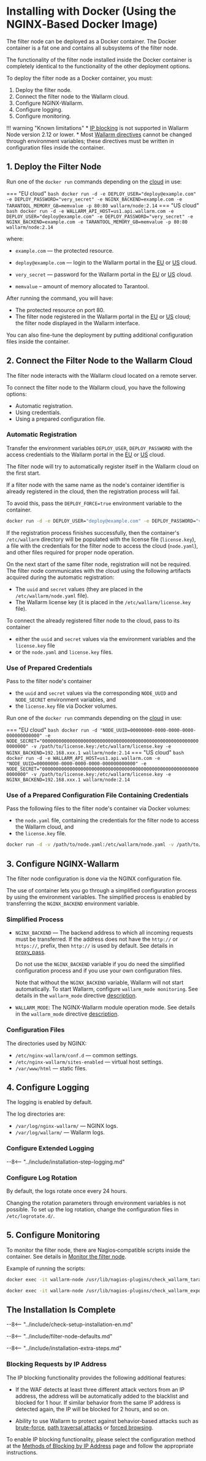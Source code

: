 [doc-ip-blocking]:            configure-ip-blocking-en.md
[doc-wallarm-mode]:           configure-parameters-en.md#wallarm_mode
[doc-config-params]:          configure-parameters-en.md
[doc-monitoring]:             monitoring/intro.md

# Installing with Docker (Using the NGINX‑Based Docker Image)

The filter node can be deployed as a Docker container. The Docker container is a fat one and contains all subsystems of the filter node.

The functionality of the filter node installed inside the Docker container is completely identical to the functionality of the other deployment options.

To deploy the filter node as a Docker container, you must:

1. Deploy the filter node.
2. Connect the filter node to the Wallarm cloud.
3. Configure NGINX-Wallarm.
4. Configure logging.
5. Configure monitoring.

!!! warning "Known limitations"
    * [IP blocking][doc-ip-blocking] is not supported in Wallarm Node version 2.12 or lower.
    * Most [Wallarm directives][doc-config-params] cannot be changed through environment variables; these directives must be written in configuration files inside the container.

## 1. Deploy the Filter Node

Run one of the `docker run` commands depending on the [cloud](../quickstart-en/how-wallarm-works/qs-intro-en.md#cloud) in use: 

=== "EU cloud"
    ``` bash
    docker run -d -e DEPLOY_USER="deploy@example.com" -e DEPLOY_PASSWORD="very_secret" -e NGINX_BACKEND=example.com -e TARANTOOL_MEMORY_GB=memvalue -p 80:80 wallarm/node:2.14
    ```
=== "US cloud"
    ``` bash
    docker run -d -e WALLARM_API_HOST=us1.api.wallarm.com -e DEPLOY_USER="deploy@example.com" -e DEPLOY_PASSWORD="very_secret" -e NGINX_BACKEND=example.com -e TARANTOOL_MEMORY_GB=memvalue -p 80:80 wallarm/node:2.14
    ```

where:

* `example.com` — the protected resource.
* `deploy@example.com` — login to the Wallarm portal in the [EU](https://my.wallarm.com) or [US](https://us1.my.wallarm.com) cloud.

* `very_secret` — password for the Wallarm portal in the [EU](https://my.wallarm.com) or [US](https://us1.my.wallarm.com) cloud.
* `memvalue` – amount of memory allocated to Tarantool.

After running the command, you will have:

* The protected resource on port 80.
* The filter node registered in the Wallarm portal in the [EU](https://my.wallarm.com) or [US](https://us1.my.wallarm.com) cloud; the filter node displayed in the Wallarm interface.

You can also fine-tune the deployment by putting additional configuration files
inside the container.

## 2. Connect the Filter Node to the Wallarm Cloud

The filter node interacts with the Wallarm cloud located on a remote server.

To connect the filter node to the Wallarm cloud, you have the following options:

* Automatic registration.
* Using credentials.
* Using a prepared configuration file.

### Automatic Registration

Transfer the environment variables `DEPLOY_USER`, `DEPLOY_PASSWORD` with the access credentials to the Wallarm portal in the [EU](https://my.wallarm.com) or [US](https://us1.my.wallarm.com) cloud.

The filter node will try to automatically register itself in the Wallarm cloud on the first start.

If a filter node with the same name as the node's container identifier is already registered in the cloud, then the registration process will fail.

To avoid this, pass the `DEPLOY_FORCE=true` environment variable to the container.

``` bash
docker run -d -e DEPLOY_USER="deploy@example.com" -e DEPLOY_PASSWORD="very_secret" -e NGINX_BACKEND="IP address or FQDN" wallarm/node:2.14
```

If the registration process finishes successfully, then the container's `/etc/wallarm` directory will be populated with the license file (`license.key`), a file with the credentials for the filter node to access the cloud (`node.yaml`), and other files required for proper node operation.

On the next start of the same filter node, registration will not be required. The filter node communicates with the cloud using the following artifacts acquired during the automatic registration:
* The `uuid` and `secret` values (they are placed in the `/etc/wallarm/node.yaml` file).
* The Wallarm license key (it is placed in the `/etc/wallarm/license.key` file).

To connect the already registered filter node to the cloud, pass to its container
* either the `uuid` and `secret` values via the environment variables and the `license.key` file
* or the `node.yaml` and `license.key` files.

### Use of Prepared Credentials

Pass to the filter node's container
* the `uuid` and `secret` values via the corresponding `NODE_UUID` and `NODE_SECRET` environment variables, and
* the `license.key` file via Docker volumes.

Run one of the `docker run` commands depending on the [cloud](../quickstart-en/how-wallarm-works/qs-intro-en.md#cloud) in use: 

=== "EU cloud"
    ``` bash
    docker run -d "NODE_UUID=00000000-0000-0000-0000-000000000000" -e NODE_SECRET="0000000000000000000000000000000000000000000000000000000000000000" -v /path/to/license.key:/etc/wallarm/license.key -e NGINX_BACKEND=192.168.xxx.1 wallarm/node:2.14
    ```
=== "US cloud"
    ``` bash
    docker run -d -e WALLARM_API_HOST=us1.api.wallarm.com -e "NODE_UUID=00000000-0000-0000-0000-000000000000" -e NODE_SECRET="0000000000000000000000000000000000000000000000000000000000000000" -v /path/to/license.key:/etc/wallarm/license.key -e NGINX_BACKEND=192.168.xxx.1 wallarm/node:2.14
    ```

### Use of a Prepared Configuration File Containing Credentials

Pass the following files to the filter node's container via Docker volumes:
* the `node.yaml` file, containing the credentials for the filter node to access the Wallarm cloud, and
* the `license.key` file.

``` bash
docker run -d -v /path/to/node.yaml:/etc/wallarm/node.yaml -v /path/to/license.key:/etc/wallarm/license.key -e NGINX_BACKEND=192.168.xxx.1 wallarm/node:2.14
```

## 3. Configure NGINX-Wallarm

The filter node configuration is done via the NGINX configuration file.

The use of container lets you go through a simplified configuration process
by using the environment variables. The simplified process is enabled by
transferring the `NGINX_BACKEND` environment variable.

### Simplified Process

*  `NGINX_BACKEND` — The backend address to which all incoming requests must be transferred. If the address does not have the `http://` or `https://`, prefix, then `http://` is used by default. See details in [proxy_pass](https://nginx.org/ru/docs/http/ngx_http_proxy_module.html#proxy_pass).

    Do not use the `NGINX_BACKEND` variable if you do need the simplified configuration process and if you use your own configuration files.
   
    Note that without the `NGINX_BACKEND` variable, Wallarm will not start automatically. To start Wallarm, configure `wallarm_mode monitoring`. See details in the `wallarm_mode` directive [description][doc-wallarm-mode].
*  `WALLARM_MODE`: The NGINX-Wallarm module operation mode. See details in the `wallarm_mode` directive [description][doc-wallarm-mode].

### Configuration Files

The directories used by NGINX:

* `/etc/nginx-wallarm/conf.d` — common settings.
* `/etc/nginx-wallarm/sites-enabled` — virtual host settings.
* `/var/www/html` — static files.

## 4. Configure Logging

The logging is enabled by default.

The log directories are:

* `/var/log/nginx-wallarm/` — NGINX logs.
* `/var/log/wallarm/` — Wallarm logs.

### Configure Extended Logging

--8<-- "../include/installation-step-logging.md"

### Configure Log Rotation

By default, the logs rotate once every 24 hours.

Changing the rotation parameters through environment variables is not possible. To set up the log rotation, change the configuration files in `/etc/logrotate.d/`.

## 5. Configure Monitoring

To monitor the filter node, there are Nagios‑compatible scripts inside the container. See details in [Monitor the filter node][doc-monitoring].

Example of running the scripts:

``` bash
docker exec -it wallarm-node /usr/lib/nagios-plugins/check_wallarm_tarantool_timeframe -w 1800 -c 900
```

``` bash
docker exec -it wallarm-node /usr/lib/nagios-plugins/check_wallarm_export_delay -w 120 -c 300
```

## The Installation Is Complete

--8<-- "../include/check-setup-installation-en.md"

--8<-- "../include/filter-node-defaults.md"

--8<-- "../include/installation-extra-steps.md"

### Blocking Requests by IP Address

The IP blocking functionality provides the following additional features:

* If the WAF detects at least three different attack vectors from an IP address, the address will be automatically added to the blacklist and blocked for 1 hour. If similar behavior from the same IP address is detected again, the IP will be blocked for 2 hours, and so on.

* Ability to use Wallarm to protect against behavior‑based attacks such as [brute-force](../attacks-vulns-list.md#bruteforce-attack), [path traversal attacks](../attacks-vulns-list.md#path-traversal) or [forced browsing](../attacks-vulns-list.md#forced-browsing).

To enable IP blocking functionality, please select the configuration method at the [Methods of Blocking by IP Address](configure-ip-blocking-en.md) page and follow the appropriate instructions.
